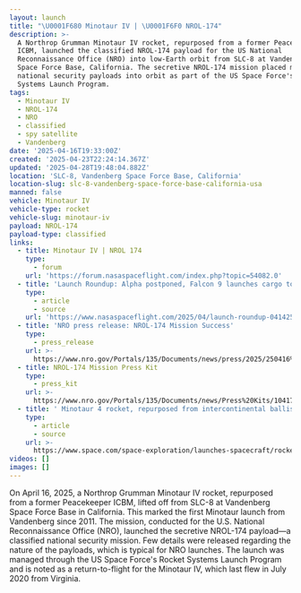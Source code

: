 ```yaml
---
layout: launch
title: "\U0001F680 Minotaur IV | \U0001F6F0 NROL-174"
description: >-
  A Northrop Grumman Minotaur IV rocket, repurposed from a former Peacekeeper
  ICBM, launched the classified NROL-174 payload for the US National
  Reconnaissance Office (NRO) into low-Earth orbit from SLC-8 at Vandenberg
  Space Force Base, California. The secretive NROL-174 mission placed multiple
  national security payloads into orbit as part of the US Space Force's Rocket
  Systems Launch Program.
tags:
  - Minotaur IV
  - NROL-174
  - NRO
  - classified
  - spy satellite
  - Vandenberg
date: '2025-04-16T19:33:00Z'
created: '2025-04-23T22:24:14.367Z'
updated: '2025-04-28T19:48:04.882Z'
location: 'SLC-8, Vandenberg Space Force Base, California'
location-slug: slc-8-vandenberg-space-force-base-california-usa
manned: false
vehicle: Minotaur IV
vehicle-type: rocket
vehicle-slug: minotaur-iv
payload: NROL-174
payload-type: classified
links:
  - title: Minotaur IV | NROL 174
    type:
      - forum
    url: 'https://forum.nasaspaceflight.com/index.php?topic=54082.0'
  - title: 'Launch Roundup: Alpha postponed, Falcon 9 launches cargo to ISS'
    type:
      - article
      - source
    url: 'https://www.nasaspaceflight.com/2025/04/launch-roundup-041425/'
  - title: 'NRO press release: NROL-174 Mission Success'
    type:
      - press_release
    url: >-
      https://www.nro.gov/Portals/135/Documents/news/press/2025/250416%20NROL-174%20Press%20Release%20FINAL.pdf?ver=Tn6TGqMsZR2Y9EZ5XzdBLw%3D%3D
  - title: NROL-174 Mission Press Kit
    type:
      - press_kit
    url: >-
      https://www.nro.gov/Portals/135/Documents/news/Press%20Kits/10417_Press%20Kit%20book_Launch_NROL-174_4.9.25.pdf?ver=rVWcO_lQgII6AtBD-b5wAw%3d%3d
  - title: ' Minotaur 4 rocket, repurposed from intercontinental ballistic missile, launches secret US spy satellites to orbit from California (video) '
    type:
      - article
      - source
    url: >-
      https://www.space.com/space-exploration/launches-spacecraft/rocket-repurposed-from-intercontinental-ballistic-missile-launches-secret-us-spy-satellites-to-orbit-from-california
videos: []
images: []
---
```

On April 16, 2025, a Northrop Grumman Minotaur IV rocket, repurposed from a former Peacekeeper ICBM, lifted off from SLC-8 at Vandenberg Space Force Base in California. This marked the first Minotaur launch from Vandenberg since 2011. The mission, conducted for the U.S. National Reconnaissance Office (NRO), launched the secretive NROL-174 payload—a classified national security mission. Few details were released regarding the nature of the payloads, which is typical for NRO launches. The launch was managed through the US Space Force's Rocket Systems Launch Program and is noted as a return-to-flight for the Minotaur IV, which last flew in July 2020 from Virginia.
